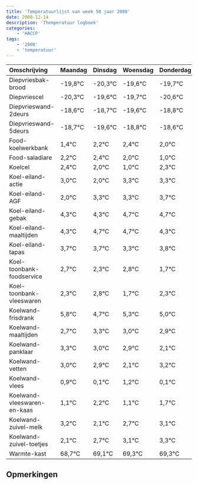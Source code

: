 ```yaml
---
title: 'Temperatuurlijst van week 50 jaar 2008'
date: 2008-12-14
description: 'Themperatuur logboek'
categories:
    - 'HACCP'
tags:
    - '2008'
    - 'temperatuur'
---
```

|Omschrijving|Maandag|Dinsdag|Woensdag|Donderdag|Vrijdag|Zaterdag|Zondag|
|:---|:---|:---|:---|:---|:---|:---|:---|
|Diepvriesbak-brood|-19,8°C|-20,3°C|-19,6°C|-19,7°C|-20,6°C|-19,8°C|-19,6°C|
|Diepvriescel|-20,3°C|-19,6°C|-19,7°C|-20,6°C|-19,8°C|-19,6°C|-20,0°C|
|Diepvrieswand-2deurs|-18,6°C|-18,7°C|-19,6°C|-18,8°C|-18,6°C|-19,0°C|-20,0°C|
|Diepvrieswand-5deurs|-18,7°C|-19,6°C|-18,8°C|-18,6°C|-19,0°C|-20,0°C|-18,7°C|
|Food-koelwerkbank|1,4°C|2,2°C|2,4°C|2,0°C|1,0°C|2,3°C|2,3°C|
|Food-saladiare|2,2°C|2,4°C|2,0°C|1,0°C|2,3°C|2,3°C|2,7°C|
|Koelcel|2,4°C|2,0°C|1,0°C|2,3°C|2,3°C|2,7°C|2,7°C|
|Koel-eiland-actie|3,0°C|2,0°C|3,3°C|3,3°C|3,7°C|3,7°C|3,3°C|
|Koel-eiland-AGF|2,0°C|3,3°C|3,3°C|3,7°C|3,7°C|3,3°C|3,8°C|
|Koel-eiland-gebak|4,3°C|4,3°C|4,7°C|4,7°C|4,3°C|4,8°C|3,7°C|
|Koel-eiland-maaltijden|4,3°C|4,7°C|4,7°C|4,3°C|4,8°C|3,7°C|4,3°C|
|Koel-eiland-tapas|3,7°C|3,7°C|3,3°C|3,8°C|2,7°C|3,3°C|3,0°C|
|Koel-toonbank-foodservice|2,7°C|2,3°C|2,8°C|1,7°C|2,3°C|2,0°C|1,9°C|
|Koel-toonbank-vleeswaren|2,3°C|2,8°C|1,7°C|2,3°C|2,0°C|1,9°C|1,1°C|
|Koelwand-frisdrank|5,8°C|4,7°C|5,3°C|5,0°C|4,9°C|4,1°C|5,2°C|
|Koelwand-maaltijden|2,7°C|3,3°C|3,0°C|2,9°C|2,1°C|3,2°C|2,1°C|
|Koelwand-panklaar|3,3°C|3,0°C|2,9°C|2,1°C|3,2°C|2,1°C|2,7°C|
|Koelwand-vetten|3,0°C|2,9°C|2,1°C|3,2°C|2,1°C|2,7°C|3,1°C|
|Koelwand-vlees|0,9°C|0,1°C|1,2°C|0,1°C|0,7°C|1,1°C|1,3°C|
|Koelwand-vleeswaren-en-kaas|1,1°C|2,2°C|1,1°C|1,7°C|2,1°C|2,3°C|2,3°C|
|Koelwand-zuivel-melk|3,2°C|2,1°C|2,7°C|3,1°C|3,3°C|3,3°C|3,1°C|
|Koelwand-zuivel-toetjes|2,1°C|2,7°C|3,1°C|3,3°C|3,3°C|3,1°C|2,7°C|
|Warmte-kast|68,7°C|69,1°C|69,3°C|69,3°C|69,1°C|68,7°C|68,1°C|

## Opmerkingen


